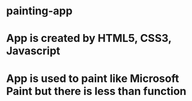 # painting-app
# App is created by HTML5, CSS3, Javascript
# App is used to paint like Microsoft Paint but there is less than function
